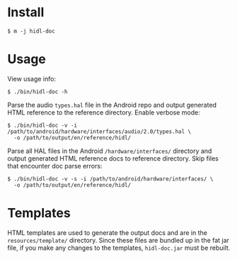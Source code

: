 # Install

~~~
$ m -j hidl-doc
~~~

# Usage

View usage info:

~~~
$ ./bin/hidl-doc -h
~~~

Parse the audio `types.hal` file in the Android repo and output
generated HTML reference to the reference directory. Enable verbose mode:

~~~
$ ./bin/hidl-doc -v -i /path/to/android/hardware/interfaces/audio/2.0/types.hal \
  -o /path/to/output/en/reference/hidl/
~~~

Parse all HAL files in the Android `/hardware/interfaces/` directory
and output generated HTML reference docs to reference directory. Skip files
that encounter doc parse errors:

~~~
$ ./bin/hidl-doc -v -s -i /path/to/android/hardware/interfaces/ \
  -o /path/to/output/en/reference/hidl/
~~~
# Templates

HTML templates are used to generate the output docs and are in the
`resources/template/` directory. Since these files are bundled up in the fat jar
file, if you make any changes to the templates, `hidl-doc.jar` must be rebuilt.
